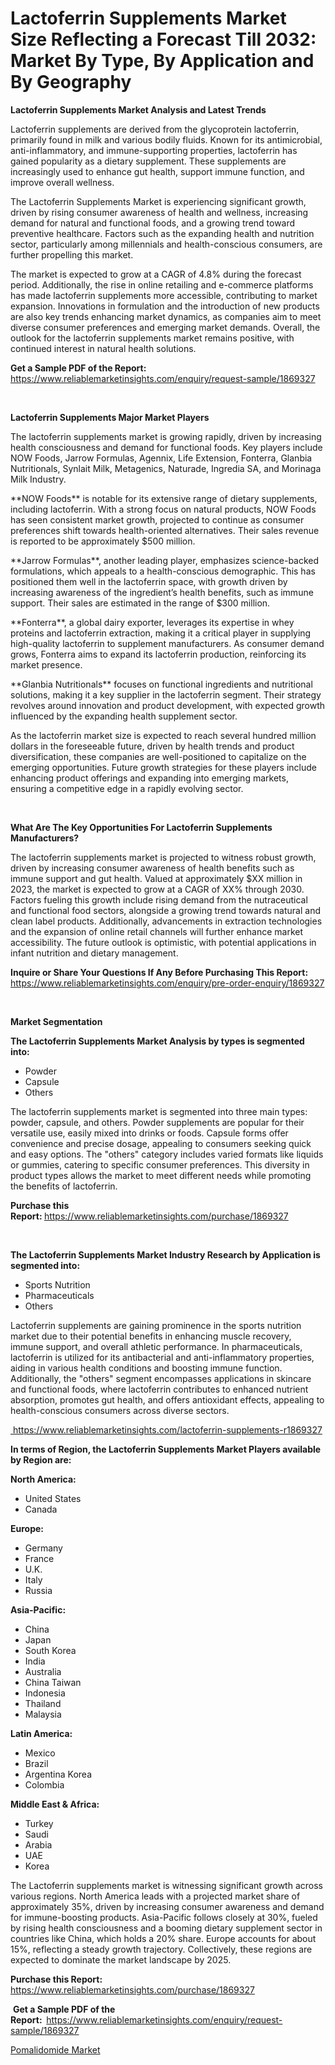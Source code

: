 <p><h1>Lactoferrin Supplements Market Size Reflecting a Forecast Till 2032: Market By Type, By Application and By Geography</h1></p><p><strong>Lactoferrin Supplements Market Analysis and Latest Trends</strong></p>
<p><p>Lactoferrin supplements are derived from the glycoprotein lactoferrin, primarily found in milk and various bodily fluids. Known for its antimicrobial, anti-inflammatory, and immune-supporting properties, lactoferrin has gained popularity as a dietary supplement. These supplements are increasingly used to enhance gut health, support immune function, and improve overall wellness.</p><p>The Lactoferrin Supplements Market is experiencing significant growth, driven by rising consumer awareness of health and wellness, increasing demand for natural and functional foods, and a growing trend toward preventive healthcare. Factors such as the expanding health and nutrition sector, particularly among millennials and health-conscious consumers, are further propelling this market.</p><p>The market is expected to grow at a CAGR of 4.8% during the forecast period. Additionally, the rise in online retailing and e-commerce platforms has made lactoferrin supplements more accessible, contributing to market expansion. Innovations in formulation and the introduction of new products are also key trends enhancing market dynamics, as companies aim to meet diverse consumer preferences and emerging market demands. Overall, the outlook for the lactoferrin supplements market remains positive, with continued interest in natural health solutions.</p></p>
<p><strong>Get a Sample PDF of the Report:&nbsp;</strong> <a href="https://www.reliablemarketinsights.com/enquiry/request-sample/1869327?utm_campaign=2563&utm_medium=2&utm_source=Github&utm_content=ia&utm_term=08032025&utm_id=lactoferrin-supplements">https://www.reliablemarketinsights.com/enquiry/request-sample/1869327</a></p>
<p>&nbsp;</p>
<p><strong>Lactoferrin Supplements Major Market Players</strong></p>
<p><p>The lactoferrin supplements market is growing rapidly, driven by increasing health consciousness and demand for functional foods. Key players include NOW Foods, Jarrow Formulas, Agennix, Life Extension, Fonterra, Glanbia Nutritionals, Synlait Milk, Metagenics, Naturade, Ingredia SA, and Morinaga Milk Industry.</p><p>**NOW Foods** is notable for its extensive range of dietary supplements, including lactoferrin. With a strong focus on natural products, NOW Foods has seen consistent market growth, projected to continue as consumer preferences shift towards health-oriented alternatives. Their sales revenue is reported to be approximately $500 million.</p><p>**Jarrow Formulas**, another leading player, emphasizes science-backed formulations, which appeals to a health-conscious demographic. This has positioned them well in the lactoferrin space, with growth driven by increasing awareness of the ingredient’s health benefits, such as immune support. Their sales are estimated in the range of $300 million.</p><p>**Fonterra**, a global dairy exporter, leverages its expertise in whey proteins and lactoferrin extraction, making it a critical player in supplying high-quality lactoferrin to supplement manufacturers. As consumer demand grows, Fonterra aims to expand its lactoferrin production, reinforcing its market presence.</p><p>**Glanbia Nutritionals** focuses on functional ingredients and nutritional solutions, making it a key supplier in the lactoferrin segment. Their strategy revolves around innovation and product development, with expected growth influenced by the expanding health supplement sector.</p><p>As the lactoferrin market size is expected to reach several hundred million dollars in the foreseeable future, driven by health trends and product diversification, these companies are well-positioned to capitalize on the emerging opportunities. Future growth strategies for these players include enhancing product offerings and expanding into emerging markets, ensuring a competitive edge in a rapidly evolving sector.</p></p>
<p>&nbsp;</p>
<p><strong>What Are The Key Opportunities For Lactoferrin Supplements Manufacturers?</strong></p>
<p><p>The lactoferrin supplements market is projected to witness robust growth, driven by increasing consumer awareness of health benefits such as immune support and gut health. Valued at approximately $XX million in 2023, the market is expected to grow at a CAGR of XX% through 2030. Factors fueling this growth include rising demand from the nutraceutical and functional food sectors, alongside a growing trend towards natural and clean label products. Additionally, advancements in extraction technologies and the expansion of online retail channels will further enhance market accessibility. The future outlook is optimistic, with potential applications in infant nutrition and dietary management.</p></p>
<p><strong>Inquire or Share Your Questions If Any Before Purchasing This Report:</strong> <a href="https://www.reliablemarketinsights.com/enquiry/pre-order-enquiry/1869327?utm_campaign=2563&utm_medium=2&utm_source=Github&utm_content=ia&utm_term=08032025&utm_id=lactoferrin-supplements">https://www.reliablemarketinsights.com/enquiry/pre-order-enquiry/1869327</a></p>
<p>&nbsp;</p>
<p><strong>Market Segmentation</strong></p>
<p><strong>The Lactoferrin Supplements Market Analysis by types is segmented into:</strong></p>
<p><ul><li>Powder</li><li>Capsule</li><li>Others</li></ul></p>
<p><p>The lactoferrin supplements market is segmented into three main types: powder, capsule, and others. Powder supplements are popular for their versatile use, easily mixed into drinks or foods. Capsule forms offer convenience and precise dosage, appealing to consumers seeking quick and easy options. The "others" category includes varied formats like liquids or gummies, catering to specific consumer preferences. This diversity in product types allows the market to meet different needs while promoting the benefits of lactoferrin.</p></p>
<p><strong>Purchase this Report:&nbsp;</strong><a href="https://www.reliablemarketinsights.com/purchase/1869327?utm_campaign=2563&utm_medium=2&utm_source=Github&utm_content=ia&utm_term=08032025&utm_id=lactoferrin-supplements">https://www.reliablemarketinsights.com/purchase/1869327</a></p>
<p>&nbsp;</p>
<p><strong>The Lactoferrin Supplements Market Industry Research by Application is segmented into:</strong></p>
<p><ul><li>Sports Nutrition</li><li>Pharmaceuticals</li><li>Others</li></ul></p>
<p><p>Lactoferrin supplements are gaining prominence in the sports nutrition market due to their potential benefits in enhancing muscle recovery, immune support, and overall athletic performance. In pharmaceuticals, lactoferrin is utilized for its antibacterial and anti-inflammatory properties, aiding in various health conditions and boosting immune function. Additionally, the "others" segment encompasses applications in skincare and functional foods, where lactoferrin contributes to enhanced nutrient absorption, promotes gut health, and offers antioxidant effects, appealing to health-conscious consumers across diverse sectors.</p></p>
<p><a href="https://www.reliablemarketinsights.com/lactoferrin-supplements-r1869327?utm_campaign=2563&utm_medium=2&utm_source=Github&utm_content=ia&utm_term=08032025&utm_id=lactoferrin-supplements">&nbsp;https://www.reliablemarketinsights.com/lactoferrin-supplements-r1869327</a></p>
<p><strong>In terms of Region, the Lactoferrin Supplements Market Players available by Region are:</strong></p>
<p>
    <p> <strong> North America: </strong>
        <ul>
            <li>United States</li>
            <li>Canada</li>
        </ul>
        </p> 
    <p> <strong> Europe: </strong>
        <ul>
            <li>Germany</li>
            <li>France</li>
            <li>U.K.</li>
            <li>Italy</li>
            <li>Russia</li>
        </ul>
        </p> 
    <p> <strong> Asia-Pacific: </strong>
        <ul>
            <li>China</li>
            <li>Japan</li>
            <li>South Korea</li>
            <li>India</li>
            <li>Australia</li>
            <li>China Taiwan</li>
            <li>Indonesia</li>
            <li>Thailand</li>
            <li>Malaysia</li>
        </ul>
        </p> 
    <p> <strong> Latin America: </strong>
        <ul>
            <li>Mexico</li>
            <li>Brazil</li>
            <li>Argentina Korea</li>
            <li>Colombia</li>
        </ul>
        </p> 
    <p> <strong> Middle East & Africa: </strong>
        <ul>
            <li>Turkey</li>
            <li>Saudi</li>
            <li>Arabia</li>
            <li>UAE</li>
            <li>Korea</li>
        </ul>
    </p>
    </p>
<p><p>The Lactoferrin supplements market is witnessing significant growth across various regions. North America leads with a projected market share of approximately 35%, driven by increasing consumer awareness and demand for immune-boosting products. Asia-Pacific follows closely at 30%, fueled by rising health consciousness and a booming dietary supplement sector in countries like China, which holds a 20% share. Europe accounts for about 15%, reflecting a steady growth trajectory. Collectively, these regions are expected to dominate the market landscape by 2025.</p></p>
<p><strong>Purchase this Report: </strong><a href="https://www.reliablemarketinsights.com/purchase/1869327?utm_campaign=2563&utm_medium=2&utm_source=Github&utm_content=ia&utm_term=08032025&utm_id=lactoferrin-supplements">https://www.reliablemarketinsights.com/purchase/1869327</a></p>
<p>&nbsp;<strong>Get a Sample PDF of the Report:&nbsp;&nbsp;</strong><a href="https://www.reliablemarketinsights.com/enquiry/request-sample/1869327?utm_campaign=2563&utm_medium=2&utm_source=Github&utm_content=ia&utm_term=08032025&utm_id=lactoferrin-supplements">https://www.reliablemarketinsights.com/enquiry/request-sample/1869327</a></p>
<p><strong></strong></p>
<p><p><a href="https://github.com/lisaeichler20775/Market-Research-Report-List-1/blob/main/pomalidomide-market.md?utm_campaign=2563&utm_medium=2&utm_source=Github&utm_content=ia&utm_term=08032025&utm_id=lactoferrin-supplements">Pomalidomide Market</a></p></p>
